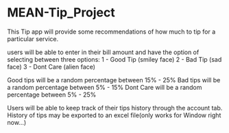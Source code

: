 # MEAN-Tip_Project

This Tip app will provide some recommendations of how much to tip for a particular service. 

users will be able to enter in their bill amount and have the option of selecting between three options:
1 - Good Tip (smiley face)
2 - Bad Tip (sad face)
3 - Dont Care (alien face)

Good tips will be a random percentage between 15% - 25%
Bad tips will be a random percentage between 5% - 15%
Dont Care will be a random percentage between 5% - 25%

Users will be able to keep track of their tips history through the account tab.
History of tips may be exported to an excel file(only works for Window right now...)
